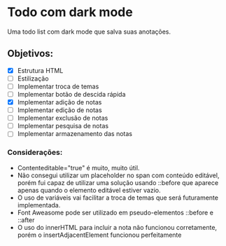 # Todo com dark mode
  Uma todo list com dark mode que salva suas anotações.

## Objetivos:
 - [x] Estrutura HTML
 - [ ] Estilização
 - [ ] Implementar troca de temas
 - [ ] Implementar botão de descida rápida
 - [x] Implementar adição de notas
 - [ ] Implementar edição de notas
 - [ ] Implementar exclusão de notas
 - [ ] Implementar pesquisa de notas
 - [ ] Implementar armazenamento das notas
 
 ### Considerações:
 - Contenteditable="true" é muito, muito útil.
 - Não consegui utilizar um placeholder no span com conteúdo editável, porém fui capaz de utilizar uma solução usando ::before que aparece apenas quando o elemento editável estiver vazio.
 - O uso de variáveis vai facilitar a troca de temas que será futuramente implementada.
 - Font Aweasome pode ser utilizado em pseudo-elementos ::before e ::after
 - O uso do innerHTML para incluir a nota não funcionou corretamente, porém o insertAdjacentElement funcionou perfeitamente
